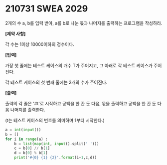 # 210731 SWEA 2029

2개의 수 a, b를 입력 받아, a를 b로 나눈 몫과 나머지를 출력하는 프로그램을 작성하라.

**[제약 사항]**

각 수는 1이상 10000이하의 정수이다.


**[입력]**

가장 첫 줄에는 테스트 케이스의 개수 T가 주어지고, 그 아래로 각 테스트 케이스가 주어진다.

각 테스트 케이스의 첫 번째 줄에는 2개의 수가 주어진다.


**[출력]**

출력의 각 줄은 '#t'로 시작하고 공백을 한 칸 둔 다음, 몫을 출력하고 공백을 한 칸 둔 다음 나머지를 출력한다.

(t는 테스트 케이스의 번호를 의미하며 1부터 시작한다.)

```PYTHON
a = int(input())
b = []
for i in range(a) :
    b = list(map(int, input().split(' ')))
    c = b[0] // b[1]
    d = b[0] % b[1]
    print('#{0} {1} {2}'.format(i+1,c,d))
```